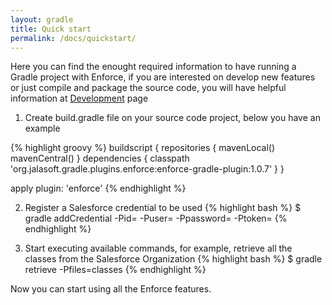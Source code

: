```yaml
---
layout: gradle
title: Quick start
permalink: /docs/quickstart/
---
```


Here you can find the enought required information to have running a Gradle project with Enforce, if you are interested on develop new features or just compile and package the source code, you will have helpful information at [Development](/docs/development) page

1. Create build.gradle file on your source code project, below you have an example

{% highlight groovy %}
   buildscript {
       repositories {
           mavenLocal()
           mavenCentral()
       }
       dependencies {
           classpath 'org.jalasoft.gradle.plugins.enforce:enforce-gradle-plugin:1.0.7'
       }
   }

   apply plugin: 'enforce'
{% endhighlight %}

2. Register a Salesforce credential to be used
{% highlight bash %}
   $ gradle addCredential -Pid=<identifier> 
                          -Puser=<USER NAME> 
                          -Ppassword=<PASSWORD> 
                          -Ptoken=<SECURITY TOKEN>
{% endhighlight %}

3. Start executing available commands, for example, retrieve all the classes from the Salesforce Organization
{% highlight bash %}
   $ gradle retrieve -Pfiles=classes
{% endhighlight %}

Now you can start using all the Enforce features.
